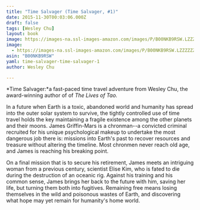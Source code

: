 ```yaml
---
title: "Time Salvager (Time Salvager, #1)"
date: 2015-11-30T00:03:06.000Z
draft: false
tags: [Wesley Chu]
layout: book
image: https://images-na.ssl-images-amazon.com/images/P/B00NKB9RSW.LZZZZZZZ.jpg
image: 
  - https://images-na.ssl-images-amazon.com/images/P/B00NKB9RSW.LZZZZZZZ.jpg
asin: "B00NKB9RSW"
yaml: time-salvager-time-salvager-1
author: Wesley Chu

---
```



*Time Salvager:*a fast-paced time travel adventure from Wesley Chu, the award-winning author of of *The Lives of Tao.*


In a future when Earth is a toxic, abandoned world and humanity has spread into the outer solar system to survive, the tightly controlled use of time travel holds the key maintaining a fragile existence among the other planets and their moons. James Griffin-Mars is a chronman--a convicted criminal recruited for his unique psychological makeup to undertake the most dangerous job there is: missions into Earth's past to recover resources and treasure without altering the timeline. Most chronmen never reach old age, and James is reaching his breaking point.   
  
On a final mission that is to secure his retirement, James meets an intriguing woman from a previous century, scientist Elise Kim, who is fated to die during the destruction of an oceanic rig. Against his training and his common sense, James brings her back to the future with him, saving her life, but turning them both into fugitives. Remaining free means losing themselves in the wild and poisonous wastes of Earth, and discovering what hope may yet remain for humanity's home world.